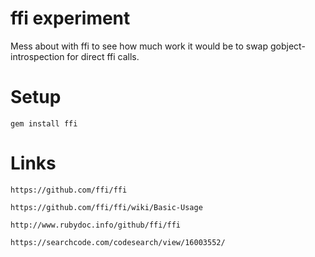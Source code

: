 # ffi experiment

Mess about with ffi to see how much work it would be to swap
gobject-introspection for direct ffi calls.

# Setup

	gem install ffi

# Links

	https://github.com/ffi/ffi

	https://github.com/ffi/ffi/wiki/Basic-Usage

	http://www.rubydoc.info/github/ffi/ffi

	https://searchcode.com/codesearch/view/16003552/
